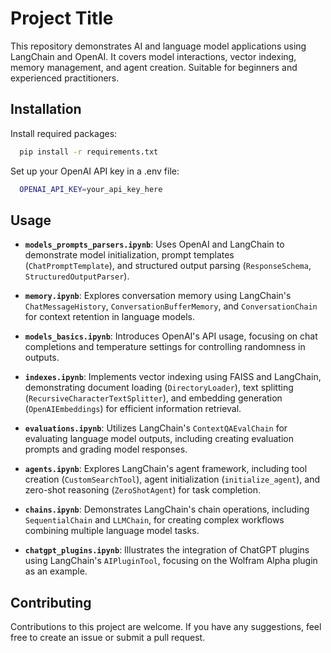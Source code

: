 
# Project Title

This repository demonstrates AI and language model applications using LangChain and OpenAI. It covers model interactions, vector indexing, memory management, and agent creation. Suitable for beginners and experienced practitioners.
## Installation

Install required packages:

```bash
  pip install -r requirements.txt
```
Set up your OpenAI API key in a .env file:
```bash
  OPENAI_API_KEY=your_api_key_here
```
    
## Usage


- **`models_prompts_parsers.ipynb`**: Uses OpenAI and LangChain to demonstrate model initialization, prompt templates (`ChatPromptTemplate`), and structured output parsing (`ResponseSchema`, `StructuredOutputParser`).
- **`memory.ipynb`**: Explores conversation memory using LangChain's `ChatMessageHistory`, `ConversationBufferMemory`, and `ConversationChain` for context retention in language models.
- **`models_basics.ipynb`**: Introduces OpenAI's API usage, focusing on chat completions and temperature settings for controlling randomness in outputs.
- **`indexes.ipynb`**: Implements vector indexing using FAISS and LangChain, demonstrating document loading (`DirectoryLoader`), text splitting (`RecursiveCharacterTextSplitter`), and embedding generation (`OpenAIEmbeddings`) for efficient information retrieval.
- **`evaluations.ipynb`**: Utilizes LangChain's `ContextQAEvalChain` for evaluating language model outputs, including creating evaluation prompts and grading model responses.
- **`agents.ipynb`**: Explores LangChain's agent framework, including tool creation (`CustomSearchTool`), agent initialization (`initialize_agent`), and zero-shot reasoning (`ZeroShotAgent`) for task completion.
- **`chains.ipynb`**: Demonstrates LangChain's chain operations, including `SequentialChain` and `LLMChain`, for creating complex workflows combining multiple language model tasks.

- **`chatgpt_plugins.ipynb`**: Illustrates the integration of ChatGPT plugins using LangChain's `AIPluginTool`, focusing on the Wolfram Alpha plugin as an example.


## Contributing

Contributions to this project are welcome. If you have any suggestions, feel free to create an issue or submit a pull request.

